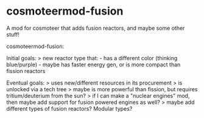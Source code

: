 # cosmoteermod-fusion
A mod for cosmoteer that adds fusion reactors, and maybe some other stuff!

cosmoteermod-fusion:

  Initial goals:
    > new reactor type that:
      - has a different color (thinking blue/purple)
      - maybe has faster energy gen, or is more compact than fission reactors

  Eventual goals:
    > uses new/different resources in its procurement
    > is unlocked via a tech tree
    > maybe is more powerful than fission, but requires tritium/deuterium from the sun?
    > if I can make a "nuclear engines" mod, then maybe add support for fusion powered engines as well?
    > maybe add different types of fusion reactors? Modular types?
